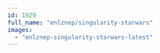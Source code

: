 ```yaml
---
id: 1929
full_name: "enlznep/singularity-starwars"
images: 
  - "enlznep-singularity-starwars-latest"
---
```

